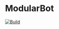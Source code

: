 # ModularBot
[![Build](https://github.com/bonn2/ModularBot/actions/workflows/gradle.yml/badge.svg)](https://github.com/bonn2/ModularBot/actions/workflows/gradle.yml)
